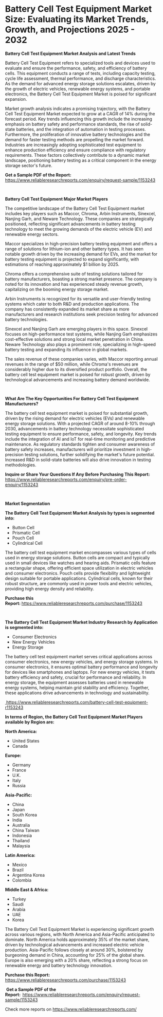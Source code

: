 <p><h1>Battery Cell Test Equipment Market Size: Evaluating its Market Trends, Growth, and Projections 2025 - 2032</h1></p><p><strong>Battery Cell Test Equipment Market Analysis and Latest Trends</strong></p>
<p><p>Battery Cell Test Equipment refers to specialized tools and devices used to evaluate and ensure the performance, safety, and efficiency of battery cells. This equipment conducts a range of tests, including capacity testing, cycle life assessment, thermal performance, and discharge characteristics. As the demand for advanced energy storage solutions escalates, driven by the growth of electric vehicles, renewable energy systems, and portable electronics, the Battery Cell Test Equipment Market is poised for significant expansion.</p><p>Market growth analysis indicates a promising trajectory, with the Battery Cell Test Equipment Market expected to grow at a CAGR of 14% during the forecast period. Key trends influencing this growth include the increasing emphasis on battery safety and performance standards, the rise of solid-state batteries, and the integration of automation in testing processes. Furthermore, the proliferation of innovative battery technologies and the demand for faster testing methods are propelling the market forward. Industries are increasingly adopting sophisticated test equipment to enhance production efficiency and ensure compliance with regulatory requirements. These factors collectively contribute to a dynamic market landscape, positioning battery testing as a critical component in the energy storage sector's future.</p></p>
<p><strong>Get a Sample PDF of the Report:&nbsp;</strong> <a href="https://www.reliableresearchreports.com/enquiry/request-sample/1153243?utm_campaign=2104&utm_medium=2&utm_source=Github&utm_content=ia&utm_term=19022025&utm_id=battery-cell-test-equipment">https://www.reliableresearchreports.com/enquiry/request-sample/1153243</a></p>
<p>&nbsp;</p>
<p><strong>Battery Cell Test Equipment Major Market Players</strong></p>
<p><p>The competitive landscape of the Battery Cell Test Equipment market includes key players such as Maccor, Chroma, Arbin Instruments, Sinexcel, Nanjing Garh, and Neware Technology. These companies are strategically positioned, reflecting significant advancements in battery testing technology to meet the growing demands of the electric vehicle (EV) and renewable energy sectors.</p><p>Maccor specializes in high-precision battery testing equipment and offers a range of solutions for lithium-ion and other battery types. It has seen notable growth driven by the increasing demand for EVs, and the market for battery testing equipment is projected to expand significantly, with estimations of reaching approximately $1 billion by 2025.</p><p>Chroma offers a comprehensive suite of testing solutions tailored for battery manufacturers, boasting a strong market presence. The company is noted for its innovation and has experienced steady revenue growth, capitalizing on the booming energy storage market.</p><p>Arbin Instruments is recognized for its versatile and user-friendly testing systems which cater to both R&D and production applications. The company has consistently expanded its market share as more manufacturers and research institutions seek precision testing for advanced battery technologies.</p><p>Sinexcel and Nanjing Garh are emerging players in this space. Sinexcel focuses on high-performance test systems, while Nanjing Garh emphasizes cost-effective solutions and strong local market penetration in China. Neware Technology also plays a prominent role, specializing in high-speed battery testing and expanding its influence in global markets.</p><p>The sales revenue of these companies varies, with Maccor reporting annual revenues in the range of $50 million, while Chroma's revenues are considerably higher due to its diversified product portfolio. Overall, the battery cell test equipment market is poised for robust growth, driven by technological advancements and increasing battery demand worldwide.</p></p>
<p>&nbsp;</p>
<p><strong>What Are The Key Opportunities For Battery Cell Test Equipment Manufacturers?</strong></p>
<p><p>The battery cell test equipment market is poised for substantial growth, driven by the rising demand for electric vehicles (EVs) and renewable energy storage solutions. With a projected CAGR of around 8-10% through 2030, advancements in battery technology necessitate sophisticated testing equipment to ensure performance, safety, and longevity. Key trends include the integration of AI and IoT for real-time monitoring and predictive maintenance. As regulatory standards tighten and consumer awareness of battery safety increases, manufacturers will prioritize investment in high-precision testing solutions, further solidifying the market's future potential. Increased R&D in solid-state batteries will also drive innovation in testing methodologies.</p></p>
<p><strong>Inquire or Share Your Questions If Any Before Purchasing This Report:</strong> <a href="https://www.reliableresearchreports.com/enquiry/pre-order-enquiry/1153243?utm_campaign=2104&utm_medium=2&utm_source=Github&utm_content=ia&utm_term=19022025&utm_id=battery-cell-test-equipment">https://www.reliableresearchreports.com/enquiry/pre-order-enquiry/1153243</a></p>
<p>&nbsp;</p>
<p><strong>Market Segmentation</strong></p>
<p><strong>The Battery Cell Test Equipment Market Analysis by types is segmented into:</strong></p>
<p><ul><li>Button Cell</li><li>Prismatic Cell</li><li>Pouch Cell</li><li>Cylindrical Cell</li></ul></p>
<p><p>The battery cell test equipment market encompasses various types of cells used in energy storage solutions. Button cells are compact and typically used in small devices like watches and hearing aids. Prismatic cells feature a rectangular shape, offering efficient space utilization in electric vehicles and consumer electronics. Pouch cells provide flexibility and lightweight design suitable for portable applications. Cylindrical cells, known for their robust structure, are commonly used in power tools and electric vehicles, providing high energy density and reliability.</p></p>
<p><strong>Purchase this Report:&nbsp;</strong><a href="https://www.reliableresearchreports.com/purchase/1153243?utm_campaign=2104&utm_medium=2&utm_source=Github&utm_content=ia&utm_term=19022025&utm_id=battery-cell-test-equipment">https://www.reliableresearchreports.com/purchase/1153243</a></p>
<p>&nbsp;</p>
<p><strong>The Battery Cell Test Equipment Market Industry Research by Application is segmented into:</strong></p>
<p><ul><li>Consumer Electronics</li><li>New Energy Vehicles</li><li>Energy Storage</li></ul></p>
<p><p>The battery cell test equipment market serves critical applications across consumer electronics, new energy vehicles, and energy storage systems. In consumer electronics, it ensures optimal battery performance and longevity for devices like smartphones and laptops. For new energy vehicles, it tests battery efficiency and safety, crucial for performance and reliability. In energy storage, the equipment assesses batteries used in renewable energy systems, helping maintain grid stability and efficiency. Together, these applications drive advancements in technology and sustainability.</p></p>
<p><a href="https://www.reliableresearchreports.com/battery-cell-test-equipment-r1153243?utm_campaign=2104&utm_medium=2&utm_source=Github&utm_content=ia&utm_term=19022025&utm_id=battery-cell-test-equipment">&nbsp;https://www.reliableresearchreports.com/battery-cell-test-equipment-r1153243</a></p>
<p><strong>In terms of Region, the Battery Cell Test Equipment Market Players available by Region are:</strong></p>
<p>
    <p> <strong> North America: </strong>
        <ul>
            <li>United States</li>
            <li>Canada</li>
        </ul>
        </p> 
    <p> <strong> Europe: </strong>
        <ul>
            <li>Germany</li>
            <li>France</li>
            <li>U.K.</li>
            <li>Italy</li>
            <li>Russia</li>
        </ul>
        </p> 
    <p> <strong> Asia-Pacific: </strong>
        <ul>
            <li>China</li>
            <li>Japan</li>
            <li>South Korea</li>
            <li>India</li>
            <li>Australia</li>
            <li>China Taiwan</li>
            <li>Indonesia</li>
            <li>Thailand</li>
            <li>Malaysia</li>
        </ul>
        </p> 
    <p> <strong> Latin America: </strong>
        <ul>
            <li>Mexico</li>
            <li>Brazil</li>
            <li>Argentina Korea</li>
            <li>Colombia</li>
        </ul>
        </p> 
    <p> <strong> Middle East & Africa: </strong>
        <ul>
            <li>Turkey</li>
            <li>Saudi</li>
            <li>Arabia</li>
            <li>UAE</li>
            <li>Korea</li>
        </ul>
    </p>
    </p>
<p><p>The Battery Cell Test Equipment Market is experiencing significant growth across various regions, with North America and Asia-Pacific anticipated to dominate. North America holds approximately 35% of the market share, driven by technological advancements and increased electric vehicle production. Asia-Pacific follows closely at around 30%, bolstered by burgeoning demand in China, accounting for 25% of the global share. Europe is also emerging with a 20% share, reflecting a strong focus on renewable energy and battery technology innovation.</p></p>
<p><strong>Purchase this Report: </strong><a href="https://www.reliableresearchreports.com/purchase/1153243?utm_campaign=2104&utm_medium=2&utm_source=Github&utm_content=ia&utm_term=19022025&utm_id=battery-cell-test-equipment">https://www.reliableresearchreports.com/purchase/1153243</a></p>
<p>&nbsp;<strong>Get a Sample PDF of the Report:&nbsp;&nbsp;</strong><a href="https://www.reliableresearchreports.com/enquiry/request-sample/1153243?utm_campaign=2104&utm_medium=2&utm_source=Github&utm_content=ia&utm_term=19022025&utm_id=battery-cell-test-equipment">https://www.reliableresearchreports.com/enquiry/request-sample/1153243</a></p>
<p><strong></strong></p>
<p>Check more reports on <a href="https://www.reliableresearchreports.com/?utm_campaign=2104&utm_medium=2&utm_source=Github&utm_content=ia&utm_term=19022025&utm_id=battery-cell-test-equipment">https://www.reliableresearchreports.com/</a></p>